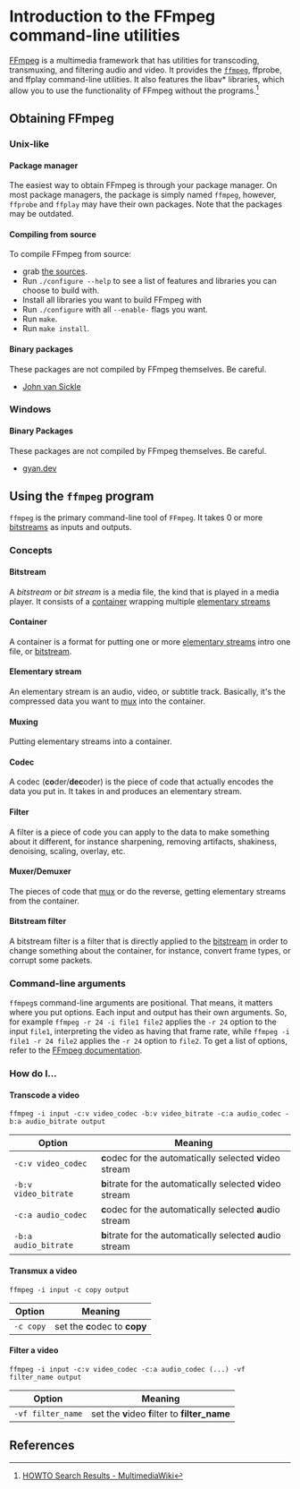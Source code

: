 # Introduction to the FFmpeg command-line utilities
[FFmpeg](//ffmpeg.org) is a multimedia framework that has utilities
for transcoding, transmuxing, and filtering audio and video. It
provides the [`ffmpeg`](#using-the-ffmpeg-program), ffprobe, and
ffplay command-line utilities. It also features the libav\* libraries,
which allow you to use the functionality of FFmpeg without the
programs.[^multimediawiki-howtos]

## Obtaining FFmpeg
### Unix-like
#### Package manager
The easiest way to obtain FFmpeg is through your package manager. On
most package managers, the package is simply named `ffmpeg`, however,
`ffprobe` and `ffplay` may have their own packages. Note that the
packages may be outdated.

#### Compiling from source
To compile FFmpeg from source:
- grab [the sources](//ffmpeg.org/download.html).
- Run `./configure --help` to see a list of features and libraries you
  can choose to build with.
- Install all libraries you want to build FFmpeg with
- Run `./configure` with all `--enable-` flags you want.
- Run `make`.
- Run `make install`.

#### Binary packages
These packages are not compiled by FFmpeg themselves. Be careful.

- [John van Sickle](//johnvansickle.com/ffmpeg/)

### Windows
<!-- TODO: I have no clue how the windows users compile. I recommend MinGW. -->

#### Binary Packages
These packages are not compiled by FFmpeg themselves. Be careful.

- [gyan.dev](//gyan.dev/ffmpeg/builds/)

## Using the `ffmpeg` program
`ffmpeg` is the primary command-line tool of `FFmpeg`. It takes 0 or
more [bitstreams](#bitstream) as inputs and outputs.

### Concepts
#### Bitstream
A *bitstream* or *bit stream* is a media file, the kind that is played
in a media player. It consists of a [container](#container) wrapping multiple
[elementary streams](#elementary-stream)

#### Container
A container is a format for putting one or more [elementary
streams](#elementary-stream) intro one file, or
[bitstream](#bitstream).

#### Elementary stream
An elementary stream is an audio, video, or subtitle track. Basically,
it's the compressed data you want to [mux](#muxing) into the container.

#### Muxing
Putting elementary streams into a container.

#### Codec
A codec (**co**der/**dec**oder) is the piece of code that actually
encodes the data you put in. It takes in and produces an elementary
stream.

#### Filter
A filter is a piece of code you can apply to the data to
make something about it different, for instance sharpening,
removing artifacts, shakiness, denoising, scaling, overlay, etc.

#### Muxer/Demuxer
The pieces of code that [mux](#muxing) or do the reverse, getting
elementary streams from the container.

#### Bitstream filter
A bitstream filter is a filter that is directly applied to the
[bitstream](#bitstream) in order to change something about the
container, for instance, convert frame types, or corrupt some packets.

### Command-line arguments

`ffmpeg`s command-line arguments are positional. That means, it
matters where you put options. Each input and output has their own
arguments. So, for example `ffmpeg -r 24 -i file1 file2` applies the
`-r 24` option to the input `file1`, interpreting the video as having
that frame rate, while `ffmpeg -i file1 -r 24 file2` applies the `-r
24` option to `file2`. To get a list of options, refer to the [FFmpeg
documentation](//ffmpeg.org/ffmpeg-all.html).

### How do I...

#### Transcode a video
`ffmpeg -i input -c:v video_codec -b:v video_bitrate -c:a
audio_codec -b:a audio_bitrate output`

| Option               | Meaning                                                     |
|----------------------|-------------------------------------------------------------|
| `-c:v video_codec`   | **c**odec for the automatically selected **v**ideo stream   |
| `-b:v video_bitrate` | **b**itrate for the automatically selected **v**ideo stream |
| `-c:a audio_codec`   | **c**odec for the automatically selected **a**udio stream   |
| `-b:a audio_bitrate` | **b**itrate for the automatically selected **a**udio stream |

#### Transmux a video
`ffmpeg -i input -c copy output`

| Option    | Meaning                       |
|-----------|-------------------------------|
| `-c copy` | set the **c**odec to **copy** |

#### Filter a video
`ffmpeg -i input -c:v video_codec -c:a audio_codec (...) -vf filter_name output`

| Option            | Meaning                                         |
|-------------------|-------------------------------------------------|
| `-vf filter_name` | set the **v**ideo **f**ilter to **filter_name** |

## References
[^multimediawiki-howtos]: [HOWTO Search Results - MultimediaWiki](//wiki.multimedia.cx/index.php?search=HOWTO&title=Special%3ASearch&go=Go)
